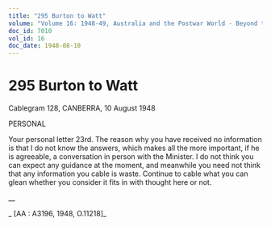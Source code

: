 ```yaml
---
title: "295 Burton to Watt"
volume: "Volume 16: 1948-49, Australia and the Postwar World - Beyond the Region"
doc_id: 7010
vol_id: 16
doc_date: 1948-08-10
---
```


# 295 Burton to Watt

Cablegram 128, CANBERRA, 10 August 1948

PERSONAL

Your personal letter 23rd. The reason why you have received no information is that I do not know the answers, which makes all the more important, if he is agreeable, a conversation in person with the Minister. I do not think you can expect any guidance at the moment, and meanwhile you need not think that any information you cable is waste. Continue to cable what you can glean whether you consider it fits in with thought here or not.

__

_ [AA : A3196, 1948, O.11218]_
